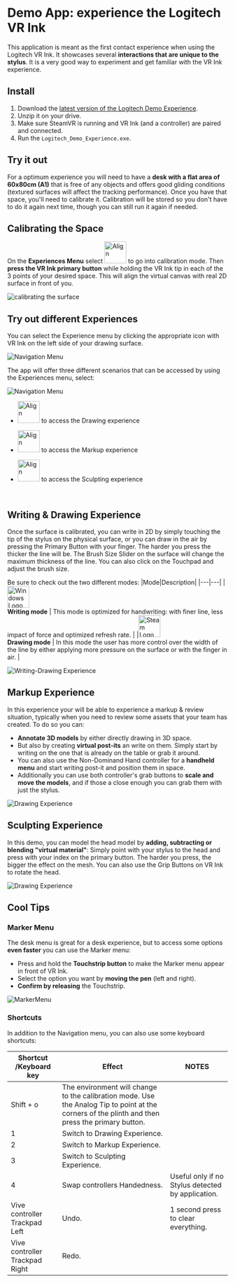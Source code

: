 # Demo App: experience the Logitech VR Ink

This application is meant as the first contact experience when using the Logitech VR Ink. It showcases several **interactions that are unique to the stylus**. It is a very good way to experiment and get familiar with the VR Ink experience.

## Install

1. Download the [latest version of the Logitech Demo Experience](https://github.com/Logitech/vr_ink_sdk/releases).
2. Unzip it on your drive.
3. Make sure SteamVR is running and VR Ink (and a controller) are paired and connected.
4. Run the `Logitech_Demo_Experience.exe`.

## Try it out

For a optimum experience you will need to have a **desk with a flat area of 60x80cm (A1)** that is free of any objects and offers good gliding conditions (textured surfaces will affect the tracking performance).
Once you have that space, you'll need to calibrate it. Calibration will be stored so you don't have to do it again next time, though you can still run it again if needed.

## Calibrating the Space

On the **Experiences Menu** select <img src="./../Images/DemoExperience/ALIGN.png" width="50" alt="Align"> to go into calibration mode. Then **press the VR Ink primary button** while holding the VR Ink tip in each of the 3 points of your desired space. This will align the virtual canvas with real 2D surface in front of you.

![calibrating the surface](./../Images/DemoExperience/CalibrateSurface.gif)

## Try out different Experiences
You can select the Experience menu by clicking the appropriate icon with VR Ink on the left side of your drawing surface.

![Navigation Menu](./../Images/DemoExperience/experiences_menu_point.png)



The app will offer three different scenarios that can be accessed by using the Experiences menu, select:

![Navigation Menu](./../Images/DemoExperience/experience_menu.png)

- <img src="./../Images/DemoExperience/DRAW.png" width="50" alt="Align"> to access the Drawing experience

- <img src="./../Images/DemoExperience/NOTES.png" width="50" alt="Align"> to access the Markup experience

- <img src="./../Images/DemoExperience/SCULPT.png" width="50" alt="Align"> to access the Sculpting experience

<br>



## Writing & Drawing Experience

Once the surface is calibrated, you can write in 2D by simply touching the tip of the stylus on the physical surface, or you can draw in the air by pressing the Primary Button with your finger. The harder you press the thicker the line will be.
The Brush Size Slider on the surface will change the maximum thickness of the line. You can also click on the Touchpad and adjust the brush size.

Be sure to check out the two different modes:
|Mode|Description|
|---|---|
| <img src="./../Images/DemoExperience/drawing_option_writing.png" width="50" alt="Windows Logo"><br>**Writing mode** | This mode is optimized for handwriting: with finer line, less impact of force and optimized refresh rate. |
|<img src="./../Images/DemoExperience/drawing_option_drawing.png" width="50" alt="Steam Logo"><br>**Drawing mode** | In this mode the user has more control over the width of the line by either applying more pressure on the surface or with the finger in air.  |






![Writing-Drawing Experience](./../Images/DemoExperience/drawing_example.png)

## Markup Experience


In this experience your will be able to experience a markup & review situation, typically when you need to review some assets that your team has created. To do so you can:
- **Annotate 3D models** by either directly drawing in 3D space.
- But also by creating **virtual post-its** an write on them. Simply start by writing on the one that is already on the table or grab it around.
- You can also use the Non-Dominand Hand controller for a **handheld menu** and start writing post-it and position them in space.
- Additionally you can use both controller's grab buttons to **scale and move the models**, and if those a close enough you can grab them with just the stylus.


![Drawing Experience](./../Images/DemoExperience/markup_scene_2.png)

## Sculpting Experience

In this demo, you can model the head model by **adding, subtracting or blending "virtual material"**: Simply point with your stylus to the head and press with your index on the primary button. The harder you press, the bigger the effect on the mesh. You can also use the Grip Buttons on VR Ink to rotate the head.

![Drawing Experience](./../Images/DemoExperience/sculpt_scene.png)

## Cool Tips 

### Marker Menu

The desk menu is great for a desk experience, but to access some options **even faster** you can use the Marker menu: 
- Press and hold the **Touchstrip button** to make the Marker menu appear in front of VR Ink. 
- Select the option you want by **moving the pen** (left and right).
- **Confirm by releasing** the Touchstrip.

![MarkerMenu](./../Images/DemoExperience/marker_menu.png)

### Shortcuts

In addition to the Navigation menu, you can also use some keyboard shortcuts:

| Shortcut /Keyboard key           | Effect                                                                                                                                | NOTES                                             |
|----------------------------------|---------------------------------------------------------------------------------------------------------------------------------------|---------------------------------------------------|
| Shift + o                        | The environment will change to the calibration mode. Use the Analog Tip to point at the corners of the plinth and then press the primary button. |                                                   |
| 1                                | Switch to Drawing Experience.                                                                                                         |                                                   |
| 2                                | Switch to Markup Experience.                                                                                                          |                                                   |
| 3                                | Switch to Sculpting Experience.                                                                                                       |                                                   |
| 4                                | Swap controllers Handedness.                                                                                                          | Useful only if no Stylus detected by application. |
| Vive controller Trackpad Left    | Undo.                                                                                                                                 | 1 second press to clear everything.               |
| Vive controller Trackpad Right   | Redo.                                                                                                                                 |                                                   |
